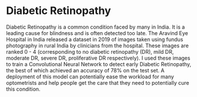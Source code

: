 # Diabetic Retinopathy

Diabetic Retinopathy is a common condition faced by many in India. It is a leading cause for blindness and is often detected too late. The Aravind Eye Hospital in India released a dataset in 2019 of images taken using fundus photography in rural India by clinicians from the hospital. These images are ranked 0 - 4 (corresponding to no diabetic retinopathy (DR), mild DR, moderate DR, severe DR, proliferative DR respectively). I used these images to train a Convolutional Neural Network to detect early Diabetic Retinopathy, the best of which achieved an accuracy of 78% on the test set. A deployment of this model can potentially ease the workload for many optometrists and help people get the care that they need to potentially cure this condition.
